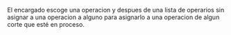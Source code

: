 El encargado escoge una operacion y despues de una lista de operarios sin asignar a una operacion a alguno para asignarlo a una operacion de algun corte que esté en proceso.